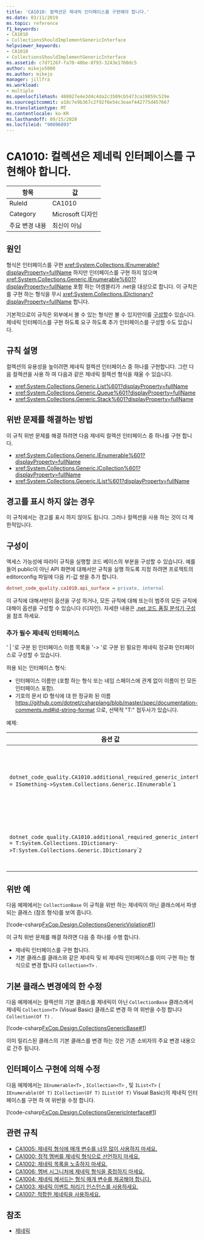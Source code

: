 ```yaml
---
title: 'CA1010: 컬렉션은 제네릭 인터페이스를 구현해야 합니다.'
ms.date: 03/11/2019
ms.topic: reference
f1_keywords:
- CA1010
- CollectionsShouldImplementGenericInterface
helpviewer_keywords:
- CA1010
- CollectionsShouldImplementGenericInterface
ms.assetid: c7d7126f-fa70-40be-8f93-3243e1760dc5
author: mikejo5000
ms.author: mikejo
manager: jillfra
ms.workload:
- multiple
ms.openlocfilehash: 488027e4e3d4c4da2c3509cb5473ca19859c529e
ms.sourcegitcommit: a18c7e9b367c2f92f6e54c3eaef442775d457667
ms.translationtype: MT
ms.contentlocale: ko-KR
ms.lasthandoff: 09/15/2020
ms.locfileid: "90096893"
---
```

# <a name="ca1010-collections-should-implement-generic-interface"></a>CA1010: 컬렉션은 제네릭 인터페이스를 구현해야 합니다.

|항목|값|
|-|-|
|RuleId|CA1010|
|Category|Microsoft 디자인|
|주요 변경 내용|최신이 아님|

## <a name="cause"></a>원인

형식은 인터페이스를 구현 <xref:System.Collections.IEnumerable?displayProperty=fullName> 하지만 인터페이스를 구현 하지 않으며 <xref:System.Collections.Generic.IEnumerable%601?displayProperty=fullName> 포함 하는 어셈블리가 .net을 대상으로 합니다. 이 규칙은를 구현 하는 형식을 무시 <xref:System.Collections.IDictionary?displayProperty=fullName> 합니다.

기본적으로이 규칙은 외부에서 볼 수 있는 형식만 볼 수 있지만이를 [구성할](#configurability)수 있습니다. 제네릭 인터페이스를 구현 하도록 요구 하도록 추가 인터페이스를 구성할 수도 있습니다.

## <a name="rule-description"></a>규칙 설명

컬렉션의 유용성을 높이려면 제네릭 컬렉션 인터페이스 중 하나를 구현합니다. 그런 다음 컬렉션을 사용 하 여 다음과 같은 제네릭 컬렉션 형식을 채울 수 있습니다.

- <xref:System.Collections.Generic.List%601?displayProperty=fullName>
- <xref:System.Collections.Generic.Queue%601?displayProperty=fullName>
- <xref:System.Collections.Generic.Stack%601?displayProperty=fullName>

## <a name="how-to-fix-violations"></a>위반 문제를 해결하는 방법

이 규칙 위반 문제를 해결 하려면 다음 제네릭 컬렉션 인터페이스 중 하나를 구현 합니다.

- <xref:System.Collections.Generic.IEnumerable%601?displayProperty=fullName>
- <xref:System.Collections.Generic.ICollection%601?displayProperty=fullName>
- <xref:System.Collections.Generic.IList%601?displayProperty=fullName>

## <a name="when-to-suppress-warnings"></a>경고를 표시 하지 않는 경우

이 규칙에서는 경고를 표시 하지 않아도 됩니다. 그러나 컬렉션을 사용 하는 것이 더 제한적입니다.

## <a name="configurability"></a>구성이

액세스 가능성에 따라이 규칙을 실행할 코드 베이스의 부분을 구성할 수 있습니다. 예를 들어 public이 아닌 API 화면에 대해서만 규칙을 실행 하도록 지정 하려면 프로젝트의 editorconfig 파일에 다음 키-값 쌍을 추가 합니다.

```ini
dotnet_code_quality.ca1010.api_surface = private, internal
```

이 규칙에 대해서만이 옵션을 구성 하거나, 모든 규칙에 대해 또는이 범주의 모든 규칙에 대해이 옵션을 구성할 수 있습니다 (디자인). 자세한 내용은 [.net 코드 품질 분석기 구성](configure-fxcop-analyzers.md)을 참조 하세요.

### <a name="additional-required-generic-interfaces"></a>추가 필수 제네릭 인터페이스

' | '로 구분 된 인터페이스 이름 목록을 '-> '로 구분 된 필요한 제네릭 정규화 인터페이스로 구성할 수 있습니다.

허용 되는 인터페이스 형식:

- 인터페이스 이름만 (포함 하는 형식 또는 네임 스페이스에 관계 없이 이름이 인 모든 인터페이스 포함).
- 기호의 문서 ID 형식에 대 한 정규화 된 이름 https://github.com/dotnet/csharplang/blob/master/spec/documentation-comments.md#id-string-format 으로, 선택적 "T:" 접두사가 있습니다.

예제:

| 옵션 값 | 요약 |
| --- | --- |
|`dotnet_code_quality.CA1010.additional_required_generic_interfaces = ISomething->System.Collections.Generic.IEnumerable`\``1` | 네임 스페이스에 관계 없이 ' ISomething '를 구현 하는 모든 형식은 ' s t a t e m. t y p e ' 1 '도 구현 해야 합니다. |
|`dotnet_code_quality.CA1010.additional_required_generic_interfaces = T:System.Collections.IDictionary->T:System.Collections.Generic.IDictionary`\``2` | ' M a. m. m. t. t e r '를 구현 하는 모든 형식은 ' System.object ' 2 '도 구현 해야 합니다. |

## <a name="example-violation"></a>위반 예

다음 예제에서는 `CollectionBase` 이 규칙을 위반 하는 제네릭이 아닌 클래스에서 파생 되는 클래스 (참조 형식)를 보여 줍니다.

[!code-csharp[FxCop.Design.CollectionsGenericViolation#1](../code-quality/codesnippet/CSharp/ca1010-collections-should-implement-generic-interface_1.cs)]

이 규칙 위반 문제를 해결 하려면 다음 중 하나를 수행 합니다.

- 제네릭 인터페이스를 구현 합니다.
- 기본 클래스를 클래스와 같은 제네릭 및 비 제네릭 인터페이스를 이미 구현 하는 형식으로 변경 합니다 `Collection<T>` .

## <a name="fix-by-base-class-change"></a>기본 클래스 변경에의 한 수정

다음 예제에서는 컬렉션의 기본 클래스를 제네릭이 아닌 `CollectionBase` 클래스에서 제네릭 `Collection<T>` (Visual Basic) 클래스로 변경 하 여 위반을 수정 합니다 `Collection(Of T)` .

[!code-csharp[FxCop.Design.CollectionsGenericBase#1](../code-quality/codesnippet/CSharp/ca1010-collections-should-implement-generic-interface_2.cs)]

이미 릴리스된 클래스의 기본 클래스를 변경 하는 것은 기존 소비자의 주요 변경 내용으로 간주 됩니다.

## <a name="fix-by-interface-implementation"></a>인터페이스 구현에 의해 수정

다음 예제에서는 `IEnumerable<T>` , `ICollection<T>` , 및 `IList<T>` ( `IEnumerable(Of T)` `ICollection(Of T)` `IList(Of T)` Visual Basic)의 제네릭 인터페이스를 구현 하 여 위반을 수정 합니다.

[!code-csharp[FxCop.Design.CollectionsGenericInterface#1](../code-quality/codesnippet/CSharp/ca1010-collections-should-implement-generic-interface_3.cs)]

## <a name="related-rules"></a>관련 규칙

- [CA1005: 제네릭 형식에 매개 변수를 너무 많이 사용하지 마세요.](../code-quality/ca1005.md)
- [CA1000: 정적 멤버를 제네릭 형식으로 선언하지 마세요.](../code-quality/ca1000.md)
- [CA1002: 제네릭 목록을 노출하지 마세요.](../code-quality/ca1002.md)
- [CA1006: 멤버 시그니처에 제네릭 형식을 중첩하지 마세요.](../code-quality/ca1006.md)
- [CA1004: 제네릭 메서드는 형식 매개 변수를 제공해야 합니다.](../code-quality/ca1004.md)
- [CA1003: 제네릭 이벤트 처리기 인스턴스를 사용하세요.](../code-quality/ca1003.md)
- [CA1007: 적합한 제네릭을 사용하세요.](../code-quality/ca1007.md)

## <a name="see-also"></a>참조

- [제네릭](/dotnet/csharp/programming-guide/generics/index)
